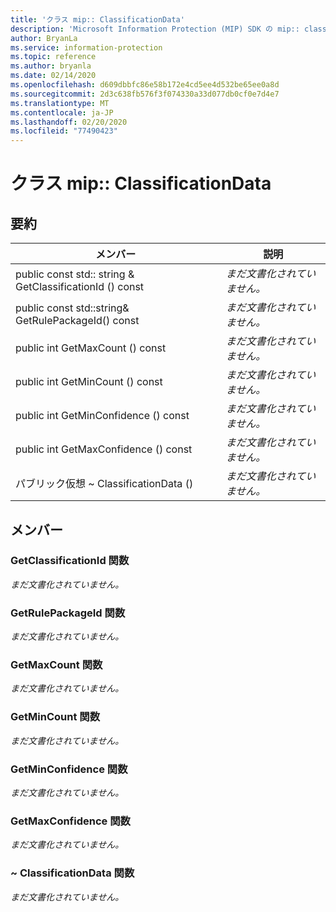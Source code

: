 ```yaml
---
title: 'クラス mip:: ClassificationData'
description: 'Microsoft Information Protection (MIP) SDK の mip:: classificationdata クラスについて説明します。'
author: BryanLa
ms.service: information-protection
ms.topic: reference
ms.author: bryanla
ms.date: 02/14/2020
ms.openlocfilehash: d609dbbfc86e58b172e4cd5ee4d532be65ee0a8d
ms.sourcegitcommit: 2d3c638fb576f3f074330a33d077db0cf0e7d4e7
ms.translationtype: MT
ms.contentlocale: ja-JP
ms.lasthandoff: 02/20/2020
ms.locfileid: "77490423"
---
```

# <a name="class-mipclassificationdata"></a>クラス mip:: ClassificationData 
  
## <a name="summary"></a>要約
 メンバー                        | 説明                                
--------------------------------|---------------------------------------------
public const std:: string & GetClassificationId () const  | _まだ文書化されていません。_
public const std::string& GetRulePackageId() const  | _まだ文書化されていません。_
public int GetMaxCount () const  | _まだ文書化されていません。_
public int GetMinCount () const  | _まだ文書化されていません。_
public int GetMinConfidence () const  | _まだ文書化されていません。_
public int GetMaxConfidence () const  | _まだ文書化されていません。_
パブリック仮想 ~ ClassificationData ()  | _まだ文書化されていません。_
  
## <a name="members"></a>メンバー
  
### <a name="getclassificationid-function"></a>GetClassificationId 関数
_まだ文書化されていません。_

  
### <a name="getrulepackageid-function"></a>GetRulePackageId 関数
_まだ文書化されていません。_

  
### <a name="getmaxcount-function"></a>GetMaxCount 関数
_まだ文書化されていません。_

  
### <a name="getmincount-function"></a>GetMinCount 関数
_まだ文書化されていません。_

  
### <a name="getminconfidence-function"></a>GetMinConfidence 関数
_まだ文書化されていません。_

  
### <a name="getmaxconfidence-function"></a>GetMaxConfidence 関数
_まだ文書化されていません。_

  
### <a name="classificationdata-function"></a>~ ClassificationData 関数
_まだ文書化されていません。_
